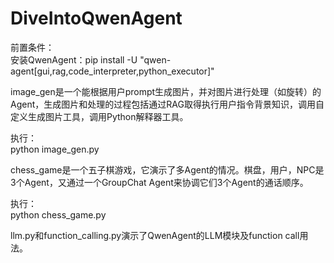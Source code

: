 # DiveIntoQwenAgent
前置条件：  
安装QwenAgent：pip install -U "qwen-agent[gui,rag,code_interpreter,python_executor]"

image_gen是一个能根据用户prompt生成图片，并对图片进行处理（如旋转）的Agent，生成图片和处理的过程包括通过RAG取得执行用户指令背景知识，调用自定义生成图片工具，调用Python解释器工具。  

执行：  
python image_gen.py  

chess_game是一个五子棋游戏，它演示了多Agent的情况。棋盘，用户，NPC是3个Agent，又通过一个GroupChat Agent来协调它们3个Agent的通话顺序。  

执行：  
python chess_game.py  

llm.py和function_calling.py演示了QwenAgent的LLM模块及function call用法。  

